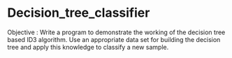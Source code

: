 # Decision_tree_classifier
Objective : Write a program to demonstrate the working of the decision tree based ID3 algorithm.
Use an appropriate data set for building the decision tree and apply this knowledge to classify a new sample.
